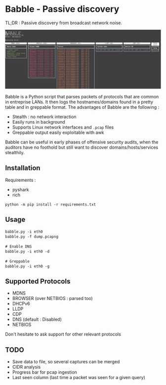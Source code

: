 # Babble - Passive discovery
TL;DR : Passive discovery from broadcast network noise.

![screenshot](./images/screen.png)

Babble is a Python script that parses packets of protocols that are common in entreprise LANs. It then logs the hostnames/domains found in a pretty table and in greppable format.
The advantages of Babble are the following :
- Stealth : no network interaction
- Easily runs in background
- Supports Linux network interfaces and  `.pcap` files
- Greppable output easily exploitable with awk

Babble can be useful in early phases of offensive security audits, when the auditors have no foothold but still want to discover domains/hosts/services stealthily.

## Installation
Requirements :
- pyshark
- rich
```
python -m pip install -r requirements.txt 
```
## Usage
```
babble.py -i eth0
babble.py -f dump.pcapng

# Enable DNS
babble.py -i eth0 -d

# Greppable
babble.py -i eth0 -g
```

## Supported Protocols
- MDNS
- BROWSER (over NETBIOS : parsed too)
- DHCPv6
- LLDP
- CDP
- DNS (default : Disabled)
- NETBIOS

Don't hesitate to ask support for other relevant protocols

## TODO
- Save data to file, so several captures can be merged
- CIDR analysis
- Progress bar for pcap ingestion
- Last seen column (last time a packet was seen for a given query)
